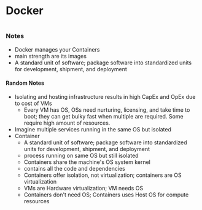 # Docker
#
### Notes
- Docker manages your Containers
- main strength are its images
- A standard unit of software; package software into standardized units for development, shipment, and deployment






#### Random Notes
- Isolating and hosting infrastructure results in high CapEx and OpEx due to cost of VMs
	- Every VM has OS, OSs need nurturing, licensing, and take time to boot; they can get bulky fast when multiple are required. Some require high amount of resources.
- Imagine multiple services running in the same OS but isolated
- Container
	- A standard unit of software; package software into standardized units for development, shipment, and deployment
	- process running on same OS but still isolated
	- Containers share the machine's OS system kernel
	- contains all the code and dependencies
	- Containers offer isolation, not virtualization; containers are OS virtualization
	- VMs are Hardware virtualization; VM needs OS
	- Containers don't need OS; Containers uses Host OS for compute resources